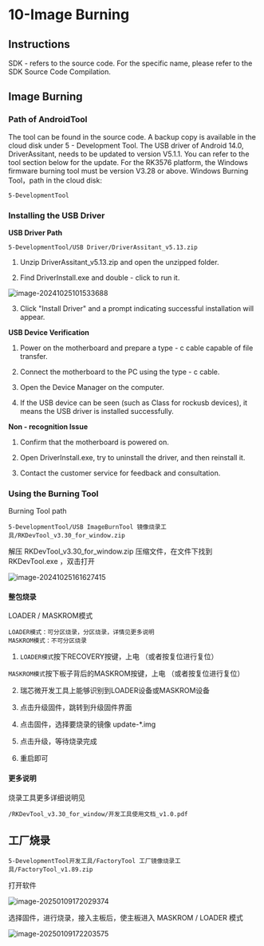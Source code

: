 # 10-Image Burning



## Instructions

SDK - refers to the source code. For the specific name, please refer to the SDK Source Code Compilation.



## Image Burning

### Path of AndroidTool

The tool can be found in the source code. A backup copy is available in the cloud disk under 5 - Development Tool.
The USB driver of Android 14.0, DriverAssitant, needs to be updated to version V5.1.1. You can refer to the tool section below for the update.
For the RK3576 platform, the Windows firmware burning tool must be version V3.28 or above.
Windows Burning Tool，path in the cloud disk:

```
5-DevelopmentTool
```



### Installing the USB Driver

**USB Driver Path**

```
5-DevelopmentTool/USB Driver/DriverAssitant_v5.13.zip
```

1. Unzip DriverAssitant_v5.13.zip and open the unzipped folder.

2. Find DriverInstall.exe and double - click to run it.

![image-20241025101533688](http://tanzhtanzh.oss-cn-shenzhen.aliyuncs.com/img/image-20241025101533688.png)

3. Click "Install Driver" and a prompt indicating successful installation will appear.

**USB Device Verification**

1. Power on the motherboard and prepare a type - c cable capable of file transfer.
2. Connect the motherboard to the PC using the type - c cable.

3. Open the Device Manager on the computer.

4. If the USB device can be seen (such as Class for rockusb devices), it means the USB driver is installed successfully.



**Non - recognition Issue**

1. Confirm that the motherboard is powered on.

2. Open DriverInstall.exe, try to uninstall the driver, and then reinstall it.
3. Contact the customer service for feedback and consultation.



### Using the Burning Tool

Burning Tool path

```
5-DevelopmentTool/USB ImageBurnTool 镜像烧录工具/RKDevTool_v3.30_for_window.zip
```

解压 RKDevTool_v3.30_for_window.zip 压缩文件，在文件下找到 RKDevTool.exe ，双击打开

![image-20241025161627415](http://tanzhtanzh.oss-cn-shenzhen.aliyuncs.com/img/image-20241025161627415.png)



#### **整包烧录**

LOADER / MASKROM模式

```
LOADER模式：可分区烧录，分区烧录，详情见更多说明
MASKROM模式：不可分区烧录
```

1. `LOADER模式`按下RECOVERY按键，上电 （或者按复位进行复位）

`MASKROM模式`按下板子背后的MASKROM按键，上电 （或者按复位进行复位）

2. 瑞芯微开发工具上能够识别到LOADER设备或MASKROM设备

3. 点击升级固件，跳转到升级固件界面

4. 点击固件，选择要烧录的镜像 update-*.img

5. 点击升级，等待烧录完成

6. 重启即可



#### **更多说明**

烧录工具更多详细说明见

```
/RKDevTool_v3.30_for_window/开发工具使用文档_v1.0.pdf
```



## 工厂烧录

```
5-DevelopmentTool开发工具/FactoryTool 工厂镜像烧录工具/FactoryTool_v1.89.zip
```
打开软件

![image-20250109172029374](http://tanzhtanzh.oss-cn-shenzhen.aliyuncs.com/img/image-20250109172029374.png)

选择固件，进行烧录，接入主板后，使主板进入 MASKROM / LOADER 模式

![image-20250109172203575](http://tanzhtanzh.oss-cn-shenzhen.aliyuncs.com/img/image-20250109172203575.png)
